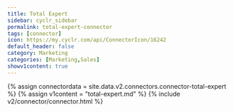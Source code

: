 ```yaml
---
title: Total Expert
sidebar: cyclr_sidebar
permalink: total-expert-connector
tags: [connector]
icon: https://my.cyclr.com/api/ConnectorIcon/16242
default_header: false
category: Marketing
categories: [Marketing,Sales]
showv1content: true
---
```

{% assign connectordata = site.data.v2.connectors.connector-total-expert %}
{% assign v1content = "total-expert.md" %}
{% include v2/connector/connector.html %}	